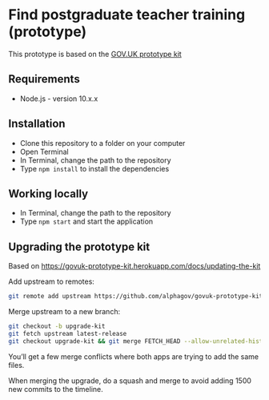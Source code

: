 # Find postgraduate teacher training (prototype)

This prototype is based on the [GOV.UK prototype kit](https://github.com/alphagov/govuk-prototype-kit)

## Requirements

* Node.js - version 10.x.x

## Installation

* Clone this repository to a folder on your computer
* Open Terminal
* In Terminal, change the path to the repository
* Type `npm install` to install the dependencies

## Working locally

* In Terminal, change the path to the repository
* Type `npm start`  and start the application

## Upgrading the prototype kit

Based on https://govuk-prototype-kit.herokuapp.com/docs/updating-the-kit

Add upstream to remotes:

```bash
git remote add upstream https://github.com/alphagov/govuk-prototype-kit.git
```

Merge upstream to a new branch:

```bash
git checkout -b upgrade-kit
git fetch upstream latest-release
git checkout upgrade-kit && git merge FETCH_HEAD --allow-unrelated-histories
```

You’ll get a few merge conflicts where both apps are trying to add the same files.

When merging the upgrade, do a squash and merge to avoid adding 1500 new commits to the timeline.
